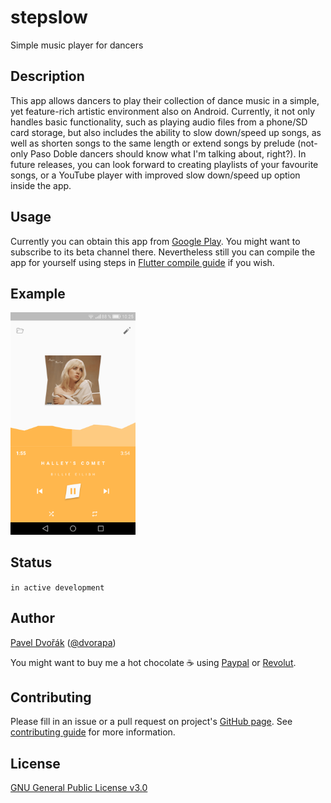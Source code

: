 # stepslow

Simple music player for dancers

## Description

This app allows dancers to play their collection of dance music in a simple,
yet feature-rich artistic environment also on Android. Currently, it not only
handles basic functionality, such as playing audio files from a phone/SD card
storage, but also includes the ability to slow down/speed up songs, as well as
shorten songs to the same length or extend songs by prelude (not-only
Paso Doble dancers should know what I'm talking about, right?). In future
releases, you can look forward to creating playlists of your favourite songs,
or a YouTube player with improved slow down/speed up option inside the app.

## Usage

Currently you can obtain this app from [Google Play](
https://play.google.com/store/apps/details?id=cz.dvorapa.stepslow). You
might want to subscribe to its beta channel there. Nevertheless still you can
compile the app for yourself using steps in [Flutter compile guide](
https://flutter.dev/docs/deployment/android) if you wish.

## Example

<img src="https://raw.githubusercontent.com/dvorapa/stepslow/master/screenshot.png" alt="Screenshot of app" width="200" />

## Status

`in active development`

## Author

[Pavel Dvořák](https://www.dvorapa.cz) ([@dvorapa](
https://twitter.com/dvorapa))

You might want to buy me a hot chocolate ☕ using [Paypal](
https://paypal.me/dvorapa) or [Revolut](https://revolut.me/dvorapa).

## Contributing

Please fill in an issue or a pull request on project's [GitHub page](
https://github.com/dvorapa/stepslow). See [contributing guide](
https://github.com/dvorapa/stepslow/blob/master/CONTRIBUTING.md)
for more information.

## License

[GNU General Public License v3.0](
https://github.com/dvorapa/stepslow/blob/master/LICENSE)
